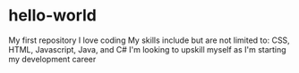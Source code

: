 # hello-world
My first repository
I love coding
My skills include but are not limited to: CSS, HTML, Javascript, Java, and C#
I'm looking to upskill myself as I'm starting my development career
